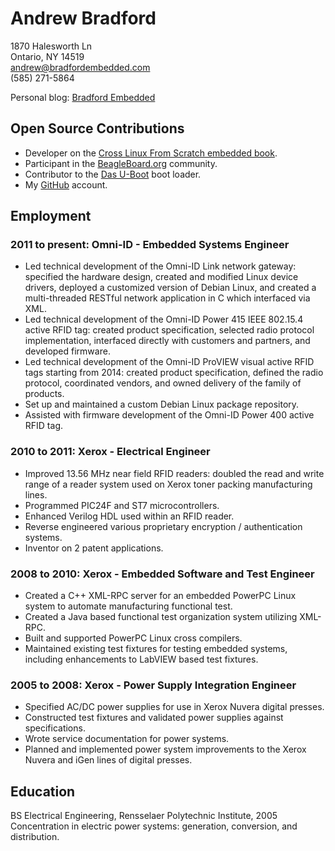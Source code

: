 # Andrew Bradford

1870 Halesworth Ln  
Ontario, NY 14519  
[andrew@bradfordembedded.com][email]  
(585) 271-5864  

Personal blog: [Bradford Embedded][blog]

[email]: mailto:andrew@bradfordembedded.com
[blog]: http://www.bradfordembedded.com

## Open Source Contributions

* Developer on the [Cross Linux From Scratch embedded book][clfs].
* Participant in the [BeagleBoard.org][beagle] community.
* Contributor to the [Das U-Boot][u-boot] boot loader.
* My [GitHub][github] account.

[clfs]: http://clfs.org/view/clfs-embedded/
[beagle]: http://beagleboard.org
[u-boot]: http://www.denx.de/wiki/U-Boot/WebHome
[github]: http://github.com/bradfa

## Employment

### 2011 to present: Omni-ID - Embedded Systems Engineer

* Led technical development of the Omni-ID Link network gateway: specified the
  hardware design, created and modified Linux device drivers, deployed a
  customized version of Debian Linux, and created a multi-threaded RESTful
  network application in C which interfaced via XML.
* Led technical development of the Omni-ID Power 415 IEEE 802.15.4 active RFID
  tag: created product specification, selected radio protocol implementation,
  interfaced directly with customers and partners, and developed firmware.
* Led technical development of the Omni-ID ProVIEW visual active RFID tags
  starting from 2014: created product specification, defined the radio protocol,
  coordinated vendors, and owned delivery of the family of products.
* Set up and maintained a custom Debian Linux package repository.
* Assisted with firmware development of the Omni-ID Power 400 active RFID tag.

### 2010 to 2011: Xerox - Electrical Engineer

* Improved 13.56 MHz near field RFID readers: doubled the read and
  write range of a reader system used on Xerox toner packing manufacturing
  lines.
* Programmed PIC24F and ST7 microcontrollers.
* Enhanced Verilog HDL used within an RFID reader.
* Reverse engineered various proprietary encryption / authentication systems.
* Inventor on 2 patent applications.

### 2008 to 2010: Xerox - Embedded Software and Test Engineer

* Created a C++ XML-RPC server for an embedded PowerPC Linux system to automate
  manufacturing functional test.
* Created a Java based functional test organization system utilizing XML-RPC.
* Built and supported PowerPC Linux cross compilers.
* Maintained existing test fixtures for testing embedded systems, including
  enhancements to LabVIEW based test fixtures.

### 2005 to 2008: Xerox - Power Supply Integration Engineer

* Specified AC/DC power supplies for use in Xerox Nuvera digital presses.
* Constructed test fixtures and validated power supplies against specifications.
* Wrote service documentation for power systems.
* Planned and implemented power system improvements to the Xerox Nuvera and iGen
  lines of digital presses.

## Education

BS Electrical Engineering, Rensselaer Polytechnic Institute, 2005  
Concentration in electric power systems: generation, conversion, and
distribution.
